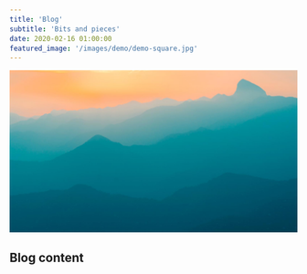 ```yaml
---
title: 'Blog'
subtitle: 'Bits and pieces'
date: 2020-02-16 01:00:00
featured_image: '/images/demo/demo-square.jpg'
---
```


![](/images/demo/demo-landscape.jpg)

## Blog content